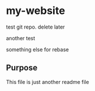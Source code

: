 # my-website
test git repo. delete later

another test

something else for rebase


## Purpose

This file is just another readme file

